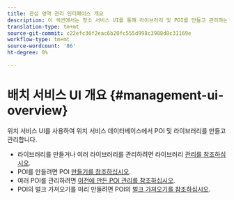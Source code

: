 ```yaml
---
title: 관심 영역 관리 인터페이스 개요
description: 이 섹션에서는 장소 서비스 UI를 통해 라이브러리 및 POI를 만들고 관리하는 방법에 대한 정보를 제공합니다.
translation-type: tm+mt
source-git-commit: c22efc36f2eac6b20fc555d998c3988d8c31169e
workflow-type: tm+mt
source-wordcount: '86'
ht-degree: 0%

---
```



# 배치 서비스 UI 개요 {#management-ui-overview}

위치 서비스 UI를 사용하여 위치 서비스 데이터베이스에서 POI 및 라이브러리를 만들고 관리합니다.

* 라이브러리를 만들거나 여러 라이브러리를 관리하려면 라이브러리 [관리를 참조하십시오](/help/poi-mgmt-ui/manage-libraries-in-the-places-ui.md).
* POI를 만들려면 POI [만들기를 참조하십시오](/help/poi-mgmt-ui/create-a-poi-ui.md).
* 여러 POI를 관리하려면 [이전에 만든 POI 관리를 참조하십시오](/help/poi-mgmt-ui/managing-pois-in-the-places-ui.md).
* POI의 벌크 가져오기를 미리 만들려면 POI의 [벌크 가져오기를 참조하십시오](/help/poi-mgmt-ui/bulk-upload-pois.md).